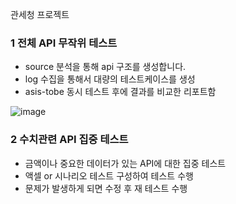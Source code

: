  관세청 프로젝트 
### 1 전체 API 무작위 테스트 
- source 분석을 통해 api 구조를 생성합니다. 
- log 수집을 통해서 대량의 테스트케이스를 생성 
- asis-tobe 동시 테스트 후에 결과를 비교한 리포트함

![image](https://user-images.githubusercontent.com/52950400/223888477-eca49074-39ba-4a5e-a964-7c5172ce3187.png)


### 2 수치관련 API 집중 테스트
- 금액이나 중요한 데이터가 있는 API에 대한 집중 테스트
- 액셀 or 시나리오 테스트 구성하여 테스트 수행
- 문제가 발생하게 되면 수정 후 재 테스트 수행



